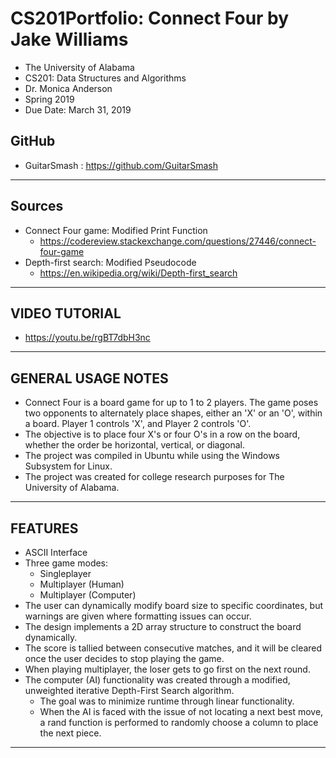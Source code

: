 # CS201Portfolio: Connect Four by Jake Williams
- The University of Alabama
- CS201: Data Structures and Algorithms
- Dr. Monica Anderson
- Spring 2019
- Due Date: March 31, 2019

GitHub
----------------------------------------------------------------------------------------------------------------------------------------
- GuitarSmash : https://github.com/GuitarSmash
----------------------------------------------------------------------------------------------------------------------------------------

Sources
----------------------------------------------------------------------------------------------------------------------------------------
- Connect Four game: Modified Print Function
  - https://codereview.stackexchange.com/questions/27446/connect-four-game
- Depth-first search: Modified Pseudocode
  - https://en.wikipedia.org/wiki/Depth-first_search
----------------------------------------------------------------------------------------------------------------------------------------

VIDEO TUTORIAL
----------------------------------------------------------------------------------------------------------------------------------------
- https://youtu.be/rgBT7dbH3nc
----------------------------------------------------------------------------------------------------------------------------------------

GENERAL USAGE NOTES
----------------------------------------------------------------------------------------------------------------------------------------
- Connect Four is a board game for up to 1 to 2 players. The game poses two opponents to alternately place shapes, either an 'X' or an 'O', within a board. Player 1 controls 'X', and Player 2 controls 'O'.
- The objective is to place four X's or four O's in a row on the board, whether the order be horizontal, vertical, or diagonal.
- The project was compiled in Ubuntu while using the Windows Subsystem for Linux.
- The project was created for college research purposes for The University of Alabama.
----------------------------------------------------------------------------------------------------------------------------------------

FEATURES
----------------------------------------------------------------------------------------------------------------------------------------
- ASCII Interface
- Three game modes:
  - Singleplayer
  - Multiplayer (Human)
  - Multiplayer (Computer)
- The user can dynamically modify board size to specific coordinates, but warnings are given where formatting issues can occur.
- The design implements a 2D array structure to construct the board dynamically.
- The score is tallied between consecutive matches, and it will be cleared once the user decides to stop playing the game.
- When playing multiplayer, the loser gets to go first on the next round.
- The computer (AI) functionality was created through a modified, unweighted iterative Depth-First Search algorithm.
  - The goal was to minimize runtime through linear functionality.
  - When the AI is faced with the issue of not locating a next best move, a rand function is performed to randomly choose a column to place the next piece.
----------------------------------------------------------------------------------------------------------------------------------------
